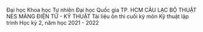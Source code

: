 Đại học Khoa học Tự nhiên
Đại học Quốc gia TP. HCM
CÂU LẠC BỘ THUẬT NES
MẢNG ĐIỆN TỬ - KỸ THUẬT
Tài liệu ôn thi cuối kỳ môn
Kỹ thuật lập trình
Học kỳ 2, năm học 2021 - 2022

